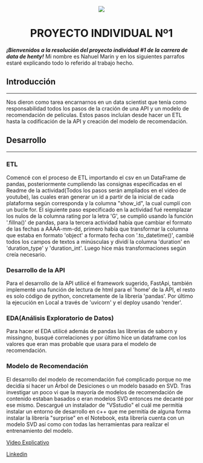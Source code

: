 <p align=center><img src=https://d31uz8lwfmyn8g.cloudfront.net/Assets/logo-henry-white-lg.png><p>

# <h1 align=center> **PROYECTO INDIVIDUAL Nº1** </h1>


***¡Bienvenidos a la resolución del proyecto individual #1 de la carrera de data de henty!***
Mi nombre es Nahuel Marin y en los siguientes parrafos estaré explicando todo lo referido al trabajo hecho.



## **Introducción**
<hr>
Nos dieron como tarea encarnarnos en un data scientist que tenía como responsabilidad todos los pasos de la cración de una API y un modelo de recomendación de películas. Estos pasos incluían desde hacer un ETL hasta la codificación de la API y creación del modelo de recomendación.

## **Desarrollo**
<hr>
<h3>ETL</h3>
Comencé con el proceso de ETL importando el csv en un DataFrame de pandas, posteriormente cumpliendo las consignas especificadas en el Readme de la actividad(Todos los pasos serán ampliados en el video de youtube), las cuales eran generar un id a partir de la inicial de cada plataforma según corresponda y la columna "show_id", la cual cumplí con un bucle for. 
El siguiente paso especificado en la actividad fué reemplazar los nulos de la columna rating por la letra 'G', se cumplió usando la función '.fillna()' de pandas, para la tercera actividad había que cambiar el formato de las fechas a AAAA-mm-dd, primero había que transformar la columna que estaba en formato 'object' a formato fecha con '.to_datetime()', cambié todos los campos de textos a minúsculas y dividí la columna 'duration' en 'duration_type' y 'duration_int'.
Luego hice más transformaciones según creía necesario.

<h3>Desarrollo de la API</h3>

Para el desarrollo de la API utilicé el framework sugerido, FastApi, también implementé una función de lectura de html para el 'home' de la API, el resto es solo código de python, concretamente de la librería 'pandas'. Por último la ejecución en Local a través de 'uvicorn' y el deploy usando 'render'.

<h3>EDA(Análisis Exploratorio de Datos)</h3>

Para hacer el EDA utilicé además de pandas las librerias de saborn y missingno, busqué correlaciones y por último hice un dataframe con los valores que eran mas probable que usara para el modelo de recomendación.

<h3>Modelo de Recomendación</h3>

El desarrollo del modelo de recomendación fué complicado porque no me decidía si hacer un Árbol de Desiciones o un modelo basado en SVD. Tras investigar un poco vi que la mayoría de modelos de recomendación de contenido estaban basados o eran modelos SVD entonces me decanté por ese mismo.
Descargué un instalador de "VSstudio" el cuál me permitía instalar un entorno de desarrollo en c++ que me permitía de alguna forma instalar la librería "surprise" en el Notebook, esta librería cuenta con un modelo SVD así como con todas las herramientas para realizar el entrenamiento del modelo.

<p><a href=""> Video Explicativo</a></p>
<p><a href="https://www.linkedin.com/in/nahuel-marin-162219206"> Linkedin</a></p>